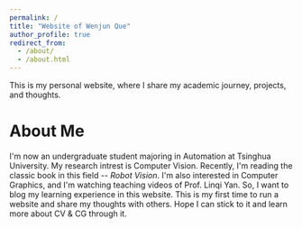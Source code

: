 ```yaml
---
permalink: /
title: "Website of Wenjun Que"
author_profile: true
redirect_from: 
  - /about/
  - /about.html
---
```


This is my personal website, where I share my academic journey, projects, and thoughts.

About Me
=====
I'm now an undergraduate student majoring in Automation at Tsinghua University. My research intrest is Computer Vision. Recently, I'm reading the classic book in this field -- *Robot Vision*. I'm also interested in Computer Graphics, and I'm watching teaching videos of Prof. Linqi Yan. So, I want to blog my learning experience in this website. This is my first time to run a website and share my thoughts with others. Hope I can stick to it and learn more about CV & CG through it. 
